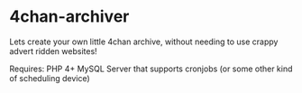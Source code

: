 4chan-archiver
==============

Lets create your own little 4chan archive, without needing to use crappy advert ridden websites!

Requires:
PHP 4+
MySQL
Server that supports cronjobs (or some other kind of scheduling device)

